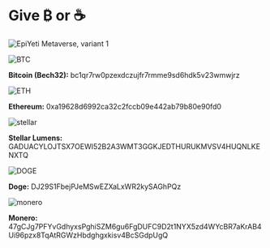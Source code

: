 # Give ₿ or ☕

![EpiYeti Metaverse, variant 1](https://miro.medium.com/max/1000/1*jTL8P9RPw24HMhDCOCF9OQ.png)


![BTC](https://miro.medium.com/max/700/1*mgW8LEjnbLZWFFCMC2IsHg.png)

**Bitcoin (Bech32):** bc1qr7rw0pzexdczujfr7rmme9sd6hdk5v23wmwjrz

![ETH](https://miro.medium.com/max/700/1*aINM5eCpXQS8eD3dpcn8LA.png)

**Ethereum:** 0xa19628d6992ca32c2fccb09e442ab79b80e90fd0

![stellar](https://miro.medium.com/max/700/1*hzmwy0OIcV9LieKXA1KfMw.png)

**Stellar Lumens:** GADUACYLOJTSX7OEWI52B2A3WMT3GGKJEDTHURUKMVSV4HUQNLKENXTQ

![DOGE](https://miro.medium.com/max/700/1*-KOCcWgg5ob7PcVGQuBv-w.png)

**Doge:** DJ29S1FbejPJeMSwEZXaLxWR2kySAGhPQz

![monero](https://miro.medium.com/max/700/1*kYO-nn-nYyOgrL4gIe902Q.png)

**Monero:** 47gCJg7PFYvGdhyxsPghiSZM6gu6FgDUFC9D2t1NYX5zd4WYcBR7aKrAB4Ui96pzx8TqAtRGWzHbdghgxkisv4BcSGdpUgQ
